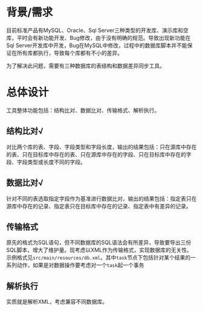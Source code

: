 # 背景/需求

目前标准产品有MySQL、Oracle、Sql Server三种类型的开发库、演示库和空库，平时会有新功能开发、Bug修改，由于没有明确的规范。导致出现新功能在Sql Server开发库中开发，Bug在MySQL中修改，过程中的数据库脚本并不能保证在所有库都执行，导致每个库都有不小的差异。

为了解决此问题，需要有三种数据库的表结构和数据差异同步工具。

# 总体设计

工具整体功能包括：结构比对、数据比对、传输格式、解析执行。

## 结构比对√

对比两个库的表、字段、字段类型和字段长度，输出的结果包括：只在源库中存在的表、只在目标库中存在的表、只在源库中存在的字段、只在目标库中存在的字段、字段类型或长度不同的字段。

## 数据比对√

针对不同的表选取指定字段作为基准进行数据比对，输出的结果包括：指定表只在源库中存在的记录、指定表只在目标库中存在的记录、指定表中有差异的记录。

## 传输格式

原先的格式为SQL语句，但不同数据库的SQL语法会有所差异，导致要导出三份SQL脚本，增大了维护量。现考虑以XML作为传输格式，实现数据库的无关性。示例格式见`src/main/resources/db.xml`。其中`task`节点下包括针对某个结果的一系列动作，如果是对数据操作要考虑对一个`task`起一个事务

## 解析执行

实质就是解析XML，考虑兼容不同数据库。